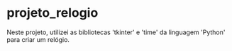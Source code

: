 # projeto_relogio
Neste projeto, utilizei as bibliotecas 'tkinter' e  'time' da linguagem 'Python' para criar um relógio.
